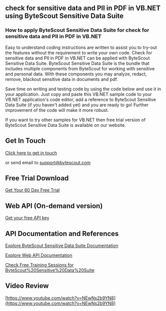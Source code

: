 ## check for sensitive data and PII in PDF in VB.NET using ByteScout Sensitive Data Suite

### How to apply ByteScout Sensitive Data Suite for check for sensitive data and PII in PDF in VB.NET

Easy to understand coding instructions are written to assist you to try-out the features without the requirement to write your own code. Check for sensitive data and PII in PDF in VB.NET can be applied with ByteScout Sensitive Data Suite. ByteScout Sensitive Data Suite is the bundle that includes multiple components from ByteScout for working with sensitive and personal data. With these components you may analyze, redact, remove, blackout sensitive data in documents and pdf.

Save time on writing and testing code by using the code below and use it in your application.  Just copy and paste this VB.NET sample code to your VB.NET application's code editor, add a reference to ByteScout Sensitive Data Suite (if you haven't added yet) and you are ready to go! Further improvement of the code will make it more robust.

 If you want to try other samples for VB.NET then free trial version of ByteScout Sensitive Data Suite is available on our website.

## Get In Touch

[Click here to get in touch](https://bytescout.zendesk.com/hc/en-us/requests/new?subject=ByteScout%20Sensitive%20Data%20Suite%20Question)

or send email to [support@bytescout.com](mailto:support@bytescout.com?subject=ByteScout%20Sensitive%20Data%20Suite%20Question) 

## Free Trial Download

[Get Your 60 Day Free Trial](https://bytescout.com/download/web-installer?utm_source=github-readme)

## Web API (On-demand version)

[Get your free API key](https://pdf.co/documentation/api?utm_source=github-readme)

## API Documentation and References

[Explore ByteScout Sensitive Data Suite Documentation](https://bytescout.com/documentation/index.html?utm_source=github-readme)

[Explore Web API Documentation](https://pdf.co/documentation/api?utm_source=github-readme)

[Check Free Training Sessions for ByteScout%20Sensitive%20Data%20Suite](https://academy.bytescout.com/)

## Video Review

[https://www.youtube.com/watch?v=NEwNs2b9YN8](https://www.youtube.com/watch?v=NEwNs2b9YN8)